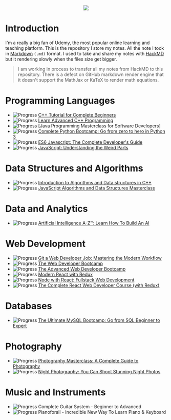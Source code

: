 <div align="center">
  <img src="https://i.imgur.com/uNDQCAW.png">
</div>

# Introduction

I'm a really a big fan of Udemy, the most popular online learning and teaching platform. This is the repository I store my notes. All the note I took in [Markdown](https://daringfireball.net/projects/markdown/syntax) `(.md)` format. I used to take and share my notes with [HackMD](https://hackmd.io/) but it rendering slowly when the files size get bigger.

> I am working in process to transfer all my notes from HackMD to this repository. There is a defect on GitHub markdown render engine that it doesn't support the MathJax or KaTeX to render math equations.

# Programming Languages

- ![Progress](http://progressed.io/bar/25) [C++ Tutorial for Complete Beginners](./C%2B%2B%20Tutorial%20for%20Complete%20Beginners)
- ![Progress](http://progressed.io/bar/2) [Learn Advanced C++ Programming](./Learn%20Advanced%20C%2B%2B%20Programming)
- ![Progress](http://progressed.io/bar/2) [Java Programming Masterclass for Software Developers]
- ![Progress](http://progressed.io/bar/76) [Complete Python Bootcamp: Go from zero to hero in Python 3](./Complete%20Python%20Bootcamp%2C%20Go%20from%20zero%20to%20hero%20in%20Python%203)
- ![Progress](http://progressed.io/bar/100) [ES6 Javascript: The Complete Developer's Guide](./ES6%20Javascript%2C%20The%20Complete%20Developer's%20Guide)
- ![Progress](http://progressed.io/bar/10) [JavaScript: Understanding the Weird Parts](./JavaScript%2C%20Understanding%20the%20Weird%20Parts)

# Data Structures and Algorithms

- ![Progress](http://progressed.io/bar/100) [Introduction to Algorithms and Data structures in C++](./Introduction%20to%20Algorithms%20and%20Data%20structures%20in%20C%2B%2B)
- ![Progress](http://progressed.io/bar/13) [JavaScript Algorithms and Data Structures Masterclass](./JavaScript%20Algorithms%20and%20Data%20Structures%20Masterclass)

# Data and Analytics

- ![Progress](http://progressed.io/bar/45) [Artificial Intelligence A-Z™: Learn How To Build An AI](./Artificial%20Intelligence%20A-Z™%2C%20Learn%20How%20To%20Build%20An%20AI)

# Web Development

- ![Progress](http://progressed.io/bar/100) [Git a Web Developer Job: Mastering the Modern Workflow](./Git%20a%20Web%20Developer%20Job%20Mastering%20the%20Modern%20Workflow)
- ![Progress](http://progressed.io/bar/88) [The Web Developer Bootcamp](./The%20Web%20Developer%20Bootcamp)
- ![Progress](http://progressed.io/bar/0) [The Advanced Web Developer Bootcamp](./The%20Advanced%20Web%20Developer%20Bootcamp)
- ![Progress](http://progressed.io/bar/34) [Modern React with Redux](./Modern%20React%20with%20Redux)
- ![Progress](http://progressed.io/bar/4) [Node with React: Fullstack Web Development](./Node%20with%20React%2C%20Fullstack%20Web%20Development)
- ![Progress](http://progressed.io/bar/24) [The Complete React Web Developer Course (with Redux)](./The%20Complete%20React%20Web%20Developer%20Course%20(with%20Redux))

# Databases

- ![Progress](http://progressed.io/bar/53) [The Ultimate MySQL Bootcamp: Go from SQL Beginner to Expert](./The%20Ultimate%20MySQL%20Bootcamp%2C%20Go%20from%20SQL%20Beginner%20to%20Expert)

# Photography

- ![Progress](http://progressed.io/bar/3) [Photography Masterclass: A Complete Guide to Photography](./Photography%20Masterclass%2C%20A%20Complete%20Guide%20to%20Photography)
- ![Progress](http://progressed.io/bar/0) [Night Photography: You Can Shoot Stunning Night Photos](./Night%20Photography%2C%20You%20Can%20Shoot%20Stunning%20Night%20Photos)

# Music and Instruments

- ![Progress](http://progressed.io/bar/2) Complete Guitar System - Beginner to Advanced
- ![Progress](http://progressed.io/bar/1) Pianoforall - Incredible New Way To Learn Piano & Keyboard
